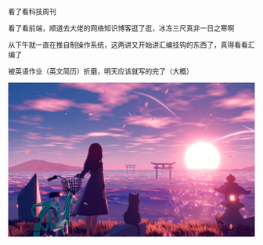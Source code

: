 看了看科技周刊

看了看前端，顺道去大佬的网络知识博客逛了逛，冰冻三尺真非一日之寒啊

从下午就一直在推自制操作系统，这两讲又开始讲汇编挂钩的东西了，真得看看汇编了

被英语作业（英文简历）折磨，明天应该就写的完了（大概）

![img](cover.png)